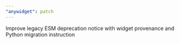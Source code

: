 ```yaml
---
"anywidget": patch
---
```


Improve legacy ESM deprecation notice with widget provenance and Python migration instruction
